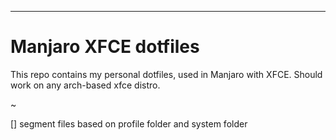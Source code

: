 ---
# Manjaro XFCE dotfiles

This repo contains my personal dotfiles, used in Manjaro with XFCE.
Should work on any arch-based xfce distro.

~

[] segment files based on profile folder and system folder
